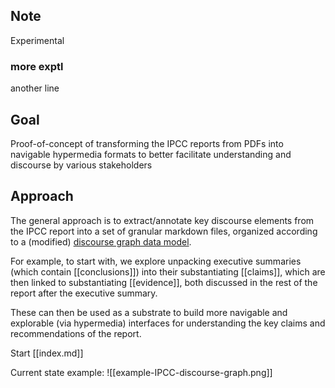 ## Note
Experimental

### more exptl
another line

## Goal 


Proof-of-concept of transforming the IPCC reports from PDFs into navigable hypermedia formats to better facilitate understanding and discourse by various stakeholders

## Approach

The general approach is to extract/annotate key discourse elements from the IPCC report into a set of granular markdown files, organized according to a (modified) [discourse graph data model](https://network-goods.notion.site/The-Discourse-Graph-starter-pack-312374c813b24ec6b4d53a054371ee5a). 

For example, to start with, we explore unpacking executive summaries (which contain [[conclusions]]) into their substantiating [[claims]], which are then linked to substantiating [[evidence]], both discussed in the rest of the report after the executive summary.

These can then be used as a substrate to build more navigable and explorable (via hypermedia) interfaces for understanding the key claims and recommendations of the report.

Start [[index.md]]

Current state example:
![[example-IPCC-discourse-graph.png]]
